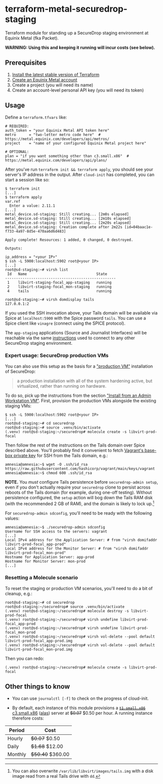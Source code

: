 # terraform-metal-securedrop-staging

Terraform module for standing up a SecureDrop staging environment at
Equinix Metal (fka Packet).

**WARNING: Using this and keeping it running will incur costs (see below).**

## Prerequisites

1. [Install the latest stable version of Terraform](https://www.terraform.io/downloads.html)
2. [Create an Equinix Metal account](https://metal.equinix.com/)
3. Create a project (you will need its name)
4. Create an account-level personal API key (you will need its token)

## Usage

Define a `terraform.tfvars` like:

```hcl
# REQUIRED:
auth_token = "your Equinix Metal API token here"
metro      = "two-letter metro code here"  # https://metal.equinix.com/developers/api/metros/
project    = "name of your configured Equinix Metal project here"

# OPTIONAL:
plan = "if you want something other than c3.small.x86"  # https://metal.equinix.com/developers/api/plans/
```

After you've run `terraform init && terraform apply`, you should see your
server's IP address in the output. After `cloud-init` has completed, you
can start a session like so:

```sh-session
$ terraform init
[...]
$ terraform apply
var.ref
  Enter a value: 2.11.1
[...]
metal_device.sd-staging: Still creating... [2m0s elapsed]
metal_device.sd-staging: Still creating... [2m10s elapsed]
metal_device.sd-staging: Still creating... [2m20s elapsed]
metal_device.sd-staging: Creation complete after 2m22s [id=04baac1e-f733-4a97-8d5e-470aa6d6d483]

Apply complete! Resources: 1 added, 0 changed, 0 destroyed.

Outputs:

ip_address = "<your IP>"
$ ssh -L 5900:localhost:5902 root@<your IP>
[...]
root@sd-staging:~# virsh list
 Id   Name                                State
---------------------------------------------------
 1    libvirt-staging-focal_app-staging   running
 2    libvirt-staging-focal_mon-staging   running
 4    tails                               running

root@sd-staging:~# virsh domdisplay tails
127.0.0.1:2
```

If you used the SSH invocation above, your Tails domain will be available via
Spice at `localhost:5900` with the Spice password `tails`. You can use a Spice
client like `vinagre` (connect using the SPICE protocol).

The `app-staging` applications (Source and Journalist Interfaces) will
be reachable via the same [instructions][sd-staging] used to connect to
any other SecureDrop staging environment.

[sd-staging]: https://docs.securedrop.org/en/stable/development/virtual_environments.html#staging

### Expert usage: SecureDrop production VMs

You can also use this setup as the basis for a ["production VM"][sd-prod]
installation of SecureDrop:

> a production installation with all of the system hardening active, but
> virtualized, rather than running on hardware.

To do so, pick up the instructions from the section ["Install from an
Admin Workstation VM"][install-from-admin-workstation-vm]. First,
provision the production VMs alongside the existing staging VMs:

```sh-session
$ ssh -L 5900:localhost:5902 root@<your IP>
[...]
root@sd-staging:~# cd securedrop
root@sd-staging:~# source .venv/bin/activate
(.venv) root@sd-staging:~/securedrop# molecule create -s libvirt-prod-focal
```

Then follow the rest of the instructions on the Tails domain over Spice
described above. You'll probably find it convenient to fetch [Vagrant's
base-box private key][vagrant-keypair] for SSH from the Tails domain, e.g.:

```sh-session
amnesia@amnesia:~$ wget -O .ssh/id_rsa https://raw.githubusercontent.com/hashicorp/vagrant/main/keys/vagrant
amnesia@amnesia:~$ chmod 600 .ssh/id_rsa
```

**NOTE.** You _must_ configure Tails persistence before `securedrop-admin
setup`, even if you don't actually require your `securedrop` clone to persist
across reboots of the Tails domain (for example, during one-off testing).
Without persistence configured, the `setup` action will bog down the Tails RAM
disk (with the recommended 2 GB of RAM), and the domain is likely to lock
up.[^1]

For `securedrop-admin sdconfig`, you'll need to be ready with the following
values:

```sh-session
amnesia@amnesia:~$ ./securedrop-admin sdconfig
Username for SSH access to the servers: vagrant
[...]
Local IPv4 address for the Application Server: # from "virsh domifaddr libvirt-prod-focal_app-prod"
Local IPv4 address for the Monitor Server: # from "virsh domifaddr libvirt-prod-focal_mon-prod"
Hostname for Application Server: app-prod
Hostname for Monitor Server: mon-prod
[...]
```

[install-from-admin-workstation-vm]: https://docs.securedrop.org/en/stable/development/virtual_environments.html#install-from-an-admin-workstation-vm
[sd-prod]: https://docs.securedrop.org/en/stable/development/virtual_environments.html#production

### Resetting a Molecule scenario

To reset the staging or production VM scenarios, you'll need to do a bit of
cleanup, e.g.:

```sh-session
root@sd-staging:~# cd securedrop
root@sd-staging:~/securedrop# source .venv/bin/activate
(.venv) root@sd-staging:~/securedrop# molecule destroy -s libvirt-prod-focal
(.venv) root@sd-staging:~/securedrop# virsh undefine libvirt-prod-focal_app-prod
(.venv) root@sd-staging:~/securedrop# virsh undefine libvirt-prod-focal_mon-prod
(.venv) root@sd-staging:~/securedrop# virsh vol-delete --pool default libvirt-prod-focal_app-prod.img
(.venv) root@sd-staging:~/securedrop# virsh vol-delete --pool default libvirt-prod-focal_mon-prod.img
```

Then you can redo:

```sh-session
(.venv) root@sd-staging:~/securedrop# molecule create -s libvirt-prod-focal
```

## Other things to know

- You can use `journalctl [-f]` to check on the progress of cloud-init.

- By default, each instance of this module provisions a
  ~~[`t1.small.x86`][t1.small.x86]~~ [c3.small.x86][c3.small.x86]
  ([alas][equinix-feedback-thread]) server at ~~$0.07~~ $0.50 per hour.
  A running instance therefore costs:

| Period  | Cost               |
| ------- | ------------------ |
| Hourly  | ~~$0.07~~ $0.50    |
| Daily   | ~~$1.68~~ $12.00   |
| Monthly | ~~$50.40~~ $360.00 |

[equinix-feedback-thread]: https://feedback.equinixmetal.com/servers-and-configs/p/mini-servers-to-give-the-sweet-sweet-taste-of-equinix-metal
[c3.small.x86]: https://metal.equinix.com/developers/docs/servers/server-specs/#c3smallx86
[t1.small.x86]: https://metal.equinix.com/developers/docs/servers/server-specs/#t1smallx86
[vagrant-keypair]: https://github.com/hashicorp/vagrant/tree/main/keys

[^1]:
    You can also overwrite `/var/lib/libvirt/images/tails.img` with a disk
    image read from a real Tails drive with `dd`.
